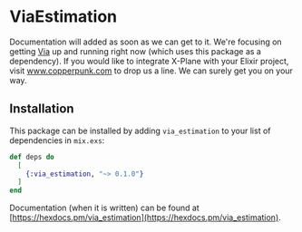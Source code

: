 # ViaEstimation

Documentation will added as soon as we can get to it. We're focusing on getting [Via](https://github.com/copperpunk-elixir/via) up and running right now (which uses this package as a dependency). If you would like to integrate X-Plane with your Elixir project, visit www.copperpunk.com to drop us a line. We can surely get you on your way.

## Installation

This package can be installed by adding `via_estimation` to your list of dependencies in `mix.exs`:

```elixir
def deps do
  [
    {:via_estimation, "~> 0.1.0"}
  ]
end
```

Documentation (when it is written) can be found at [https://hexdocs.pm/via_estimation](https://hexdocs.pm/via_estimation).

